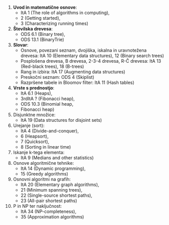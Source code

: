 1. **Uvod in matematične osnove**: 
    - ItA 1 (The role of algorithms in computing), 
    - 2 (Getting started), 
    - 3 (Characterizing running times)
2. **Številska drevesa**: 
    - ODS 6.1 (Binary tree),
    - ODS 13.1 (BinaryTrie)
3. **Slovar**:
    - Osnove, povezani seznam, dvojiška, iskalna in uravnotežena drevesa: ItA 10 (Elementary data structures), 12 (Binary search trees)
    - Posplošena drevesa, B drevesa, 2-3-4 drevesa, R-Č drevesa: ItA 13 (Red-black trees), 18 (B-trees)
    - Rang in izbira: ItA 17 (Augmenting data structures)
    - Preskočni seznam: ODS 4 (Skiplist)
    - Razpršene tabele in Bloomov filter: ItA 11 (Hash tables)
4. **Vrste s prednostjo**: 
    - ItA 6.1 (Heaps), 
    - 3rdItA ? (Fibonacci heap),
    - ODS 10.3 (Binomial heap,
    - Fibonacci heap)
5. Disjunktne množice: 
    - ItA 19 (Data structures for disjoint sets)
6. Urejanje (sort): 
    - ItA 4 (Divide-and-conquer), 
    - 6 (Heapsort),
    - 7 (Quicksort),
    - 8 (Sorting in linear time)
7. Iskanje k-tega elementa: 
    - ItA 9 (Medians and other statistics)
8. Osnove algoritmične tehnike: 
    - ItA 14 (Dynamic programming),
    - 15 (Greedy algorithms)
9. Osnovni algoritmi na grafih: 
    - ItA 20 (Elementary graph algorithms),
    - 21 (Minimum spanning trees),
    - 22 (Single-source shortest paths),
    - 23 (All-pair shortest paths)
10. P in NP ter naključnost: 
    - ItA 34 (NP-completeness),
    - 35 (Approximation algorithms)
